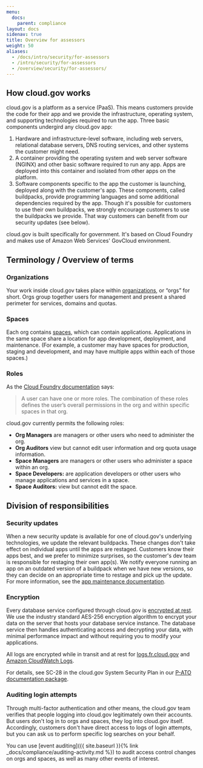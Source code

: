 ```yaml
---
menu:
  docs:
    parent: compliance
layout: docs
sidenav: true
title: Overview for assessors
weight: 50
aliases:
  - /docs/intro/security/for-assessors
  - /intro/security/for-assessors
  - /overview/security/for-assessors/
---
```


## How cloud.gov works

cloud.gov is a platform as a service (PaaS). This means customers provide the code for their app and we provide the infrastructure, operating system, and supporting technologies required to run the app. Three basic components undergird any cloud.gov app:

1. Hardware and infrastructure-level software, including web servers, relational database servers, DNS routing services, and other systems the customer might need.
1. A container providing the operating system and web server software (NGINX) and other basic software required to run any app. Apps are deployed into this container and isolated from other apps on the platform.
1. Software components specific to the app the customer is launching, deployed along with the customer's app. These components, called buildpacks, provide programming languages and some additional dependencies required by the app. Though it's possible for customers to use their own buildpacks, we strongly encourage customers to use the buildpacks we provide. That way customers can benefit from our security updates (see below).

cloud.gov is built specifically for government. It's based on Cloud Foundry and makes use of Amazon Web Services' GovCloud environment.


## Terminology / Overview of terms

### Organizations

Your work inside cloud.gov takes place within [organizations](http://docs.cloudfoundry.org/concepts/roles.html#orgs), or “orgs” for short. Orgs group together users for management and present a shared perimeter for services, domains and quotas.

### Spaces

Each org contains [spaces](http://docs.cloudfoundry.org/concepts/roles.html#spaces), which can contain applications. Applications in the same space share a location for app development, deployment, and maintenance. (For example, a customer may have spaces for production, staging and development, and may have multiple apps within each of those spaces.)

### Roles

As the [Cloud Foundry documentation](http://docs.cloudfoundry.org/concepts/roles.html#roles) says:

> A user can have one or more roles. The combination of these roles defines the user’s overall permissions in the org and within specific spaces in that org.

cloud.gov currently permits the following roles:

 * **Org Managers** are managers or other users who need to administer the org.
 * **Org Auditors** view but cannot edit user information and org quota usage information.
 * **Space Managers** are managers or other users who administer a space within an org.
 * **Space Developers:** are application developers or other users who manage applications and services in a space.
 * **Space Auditors:** view but cannot edit the space.


## Division of responsibilities

### Security updates

When a new security update is available for one of cloud.gov's underlying technologies, we update the relevant buildpacks. These changes don't take effect on individual apps until the apps are restaged. Customers know their apps best, and we prefer to minimize surprises, so the customer's dev team is responsible for restaging their own app(s). We notify everyone running an app on an outdated version of a buildpack when we have new versions, so they can decide on an appropriate time to restage and pick up the update. For more information, see the [app maintenance documentation](https://cloud.gov/docs/apps/app-maintenance/).

### Encryption

Every database service configured through cloud.gov is [encrypted at rest](http://docs.aws.amazon.com/AmazonRDS/latest/UserGuide/Overview.Encryption.html). We use the industry standard AES-256 encryption algorithm to encrypt your data on the server that hosts your database service instance. The database service then handles authenticating access and decrypting your data, with minimal performance impact and without requiring you to modify your applications.

All logs are encrypted while in transit and at rest for [logs.fr.cloud.gov](https://logs.fr.cloud.gov) and [Amazon CloudWatch Logs](https://docs.aws.amazon.com/AmazonCloudWatch/latest/logs/WhatIsCloudWatchLogs.html).

For details, see SC-28 in the cloud.gov System Security Plan in our [P-ATO documentation package](https://cloud.gov/docs/security/fedramp-tracker/#how-you-can-use-this-p-ato).

### Auditing login attempts

Through multi-factor authentication and other means, the cloud.gov team verifies that people logging into cloud.gov legitimately own their accounts. But users don't log in to orgs and spaces, they log into cloud.gov itself. Accordingly, customers don't have direct access to logs of login attempts, but you can ask us to perform specific log searches on your behalf. 

You can use [event auditing]({{ site.baseurl }}{% link _docs/compliance/auditing-activity.md %}) to audit access control changes on orgs and spaces, as well as many other events of interest.
